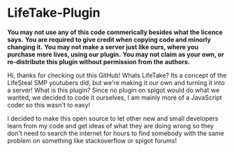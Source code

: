 # LifeTake-Plugin
**You may not use any of this code commerically besides what the licence says.**
**You are required to give credit when copying code and minorly changing it.**
**You may not make a server just like ours, where you purchase more lives, using our plugin.**
**You may not claim as your own, or re-distribute this plugin without permission from the authors.**

Hi, thanks for checking out this GitHub!
Whats LifeTake? Its a concept of the LifeSteal SMP youtubers did, but we're making it our own and turning it into a server!
What is this plugin? Since no plugin on spigot would do what we wanted, we decided to code it ourselves, I am mainly more of a JavaScript coder so this wasn't to easy!

I decided to make this open source to let other new and small developers learn from my code and get ideas of what they are doing wrong so they don't need to search
the internet for hours to find somebody with the same problem on something like stackoverflow or spigot forums!
